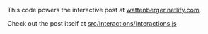 This code powers the interactive post at [wattenberger.netlify.com](http://wattenberger.netlify.com).

Check out the post itself at [src/Interactions/Interactions.js](https://github.com/Wattenberger/blog/blob/master/src/Interactions/Interactions.js)
